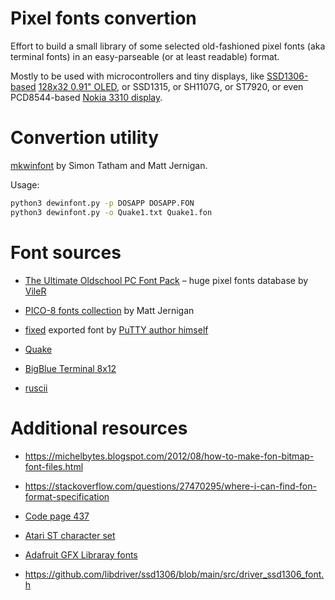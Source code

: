 # Pixel fonts convertion

Effort to build a small library of some selected old-fashioned pixel fonts (aka terminal fonts) in an easy-parseable (or at least readable) format.

Mostly to be used with microcontrollers and tiny displays, like [SSD1306-based](https://github.com/adafruit/Adafruit_SSD1306) [128x32 0.91" OLED](https://github.com/raspberrypi/pico-examples/tree/master/i2c/ssd1306_i2c), or SSD1315, or SH1107G, or ST7920, or even PCD8544-based [Nokia 3310 display](https://www.adafruit.com/product/338).


# Convertion utility

[mkwinfont](https://github.com/juanitogan/mkwinfont) by Simon Tatham and Matt Jernigan.

Usage:

```bash
python3 dewinfont.py -p DOSAPP DOSAPP.FON
python3 dewinfont.py -o Quake1.txt Quake1.fon
```


# Font sources

- [The Ultimate Oldschool PC Font Pack](https://int10h.org/oldschool-pc-fonts/) – huge pixel fonts database by [VileR](https://www.youtube.com/user/x86VileR/videos)

- [PICO-8 fonts collection](https://github.com/juanitogan/p8-programming-fonts) by Matt Jernigan

- [fixed](https://www.chiark.greenend.org.uk/%7Esgtatham/fonts/) exported font by [PuTTY author himself](https://www.chiark.greenend.org.uk/~sgtatham/)

- [Quake](https://quakewiki.org/wiki/Quake_font)

- [BigBlue Terminal 8x12](https://int10h.org/blog/2015/12/bigblue-terminal-oldschool-fixed-width-font/)

- [ruscii](https://plugring.farmanager.com/plugin.php?pid=345&l=ru)


# Additional resources

- https://michelbytes.blogspot.com/2012/08/how-to-make-fon-bitmap-font-files.html

- https://stackoverflow.com/questions/27470295/where-i-can-find-fon-format-specification

- [Code page 437](https://en.wikipedia.org/wiki/Code_page_437)

- [Atari ST character set](https://en.wikipedia.org/wiki/Atari_ST_character_set)

- [Adafruit GFX Libraray fonts](https://github.com/adafruit/Adafruit-GFX-Library/tree/master/Fonts)

- https://github.com/libdriver/ssd1306/blob/main/src/driver_ssd1306_font.h
